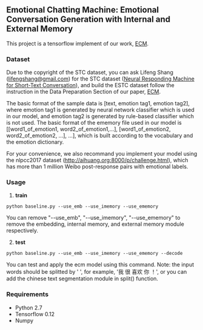 ## Emotional Chatting Machine: Emotional Conversation Generation with Internal and External Memory

This project is a tensorflow implement of our work, [ECM](https://arxiv.org/abs/1704.01074v3).

### Dataset

Due to the copyright of the STC dataset, you can ask Lifeng Shang (lifengshang@gmail.com) for the STC dataset ([Neural Responding Machine for Short-Text Conversation](https://arxiv.org/abs/1503.02364v2)), and build the ESTC dataset follow the instruction in the Data Preparation Section of our paper, [ECM](https://arxiv.org/abs/1704.01074v3).

The basic format of the sample data is \[text, emotion tag1, emotion tag2], where emotion tag1 is generated by neural network classifier which is used in our model, and emotion tag2 is generated by rule-based classifier which is not used. The basic format of the ememory file used in our model is \[\[word1_of_emotion1, word2_of_emotion1,…], \[word1_of_emotion2, word2_of_emotion2, …], …], which is built according to the vocabulary and the emotion dictionary.

For your convenience, we also recommand you implement your model using the nlpcc2017 dataset (http://aihuang.org:8000/p/challenge.html), which has more than 1 million Weibo post-response pairs with emotional labels.

### Usage
1. **train**
```Shell
python baseline.py --use_emb --use_imemory --use_ememory
```
You can remove "--use_emb", "--use_imemory", "--use_ememory" to remove the embedding, internal memory, and external memory module respectively.

2. **test**
```Shell
python baseline.py --use_emb --use_imemory --use_ememory --decode
```
You can test and apply the ecm model using this command. Note: the input words should be splitted by ' ', for example, '我 很 喜欢 你 ！', or you can add the chinese text segmentation module in split() function.

### Requirements
 - Python 2.7
 - Tensorflow 0.12
 - Numpy
 
